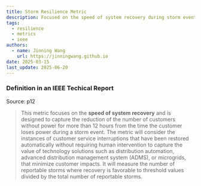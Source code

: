 ```yaml
---
title: Storm Resilience Metric
description: Focused on the speed of system recovery during storm events.
tags:
  - resilience
  - metrics
  - ieee
authors:
  - name: Jinning Wang
    url: https://jinningwang.github.io
date: 2025-03-15
last_update: 2025-06-20
---
```


### Definition in an IEEE Techical Report

Source: <d-cite key="chiu2020resilience"></d-cite> p12

> This metric focuses on the **speed of system recovery** and is designed to capture the reduction of the number of customers without power for more than 12 hours from the time the customer loses power during a storm event.
> The metric will consider the instances of customer service interruptions that have been restored automatically without requiring human intervention to capture the value of technology solutions such as distribution automation, advanced distribution management system (ADMS), or microgrids, that minimize customer impacts.
> It will measure the number of reportable storms where recovery is favorable to threshold values divided by the total number of reportable storms.
